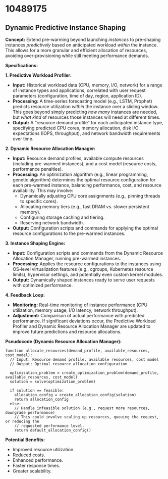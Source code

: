 # 10489175

## Dynamic Predictive Instance Shaping

**Concept:** Extend pre-warming beyond launching *instances* to pre-shaping instances *predictively* based on anticipated workload *within* the instance. This allows for a more granular and efficient allocation of resources, avoiding over-provisioning while still meeting performance demands.

**Specifications:**

**1. Predictive Workload Profiler:**

*   **Input:** Historical workload data (CPU, memory, I/O, network) for a range of instance types and applications, correlated with user request parameters (configuration, time of day, region, application ID).
*   **Processing:**  A time-series forecasting model (e.g., LSTM, Prophet) predicts resource utilization *within* the instance over a sliding window. This goes beyond simply predicting *how many* instances are needed, but *what kind* of resources those instances will need at different times.
*   **Output:** A “resource demand profile” for each anticipated instance type, specifying predicted CPU cores, memory allocation, disk I/O expectations (IOPS, throughput), and network bandwidth requirements over time.

**2. Dynamic Resource Allocation Manager:**

*   **Input:** Resource demand profiles, available compute resources (including pre-warmed instances), and a cost model (resource costs, performance penalties).
*   **Processing:** An optimization algorithm (e.g., linear programming, genetic algorithm) determines the optimal resource configuration for each pre-warmed instance, balancing performance, cost, and resource availability. This may involve:
    *   Dynamically adjusting CPU core assignments (e.g., pinning threads to specific cores).
    *   Allocating memory tiers (e.g., fast DRAM vs. slower persistent memory).
    *   Configuring storage caching and tiering.
    *   Reserving network bandwidth.
*   **Output:**  Configuration scripts and commands for applying the optimal resource configurations to the pre-warmed instances.

**3. Instance Shaping Engine:**

*   **Input:** Configuration scripts and commands from the Dynamic Resource Allocation Manager, running pre-warmed instances.
*   **Processing:**  Applies the resource configurations to the instances using OS-level virtualization features (e.g., cgroups, Kubernetes resource limits), hypervisor settings, and potentially even custom kernel modules.
*   **Output:** Dynamically shaped instances ready to serve user requests with optimized performance.

**4. Feedback Loop:**

*   **Monitoring:** Real-time monitoring of instance performance (CPU utilization, memory usage, I/O latency, network throughput).
*   **Adjustment:**  Comparison of actual performance with predicted performance. If significant deviations occur, the Predictive Workload Profiler and Dynamic Resource Allocation Manager are updated to improve future predictions and resource allocations.

**Pseudocode (Dynamic Resource Allocation Manager):**

```
function allocate_resources(demand_profile, available_resources, cost_model):
  // Input: Resource demand profile, available resources, cost model
  // Output: Optimal resource allocation configuration

  optimization_problem = create_optimization_problem(demand_profile, available_resources, cost_model)
  solution = solve(optimization_problem)

  if solution == feasible:
    allocation_config = create_allocation_config(solution)
    return allocation_config
  else:
    // Handle infeasible solution (e.g., request more resources, downgrade performance)
    // This could involve scaling up resources, queuing the request, or reducing the
    // requested performance level.
    return default_allocation_config()
```

**Potential Benefits:**

*   Improved resource utilization.
*   Reduced costs.
*   Enhanced performance.
*   Faster response times.
*   Greater scalability.